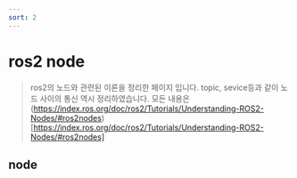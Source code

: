 ```yaml
---
sort: 2
---
```


# ros2 node
> ros2의 노드와 관련된 이론을 정리한 페이지 입니다. topic, sevice등과 같이 노드 사이의 통신 역시 정리하였습니다. 모든 내용은 (https://index.ros.org/doc/ros2/Tutorials/Understanding-ROS2-Nodes/#ros2nodes)[https://index.ros.org/doc/ros2/Tutorials/Understanding-ROS2-Nodes/#ros2nodes]

## node 


